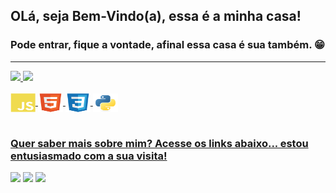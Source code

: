 ## OLá, seja Bem-Vindo(a), essa é a minha casa!
### Pode entrar, fique a vontade, afinal essa casa é sua também. 😁

---

<div>
  <a href="https://github.com/JoplinCruz">
  <img height="180em" src="https://github-readme-stats.vercel.app/api?username=JoplinCruz&show_icons=true&theme=swift&include_all_commits=true&count_private=true"/>
  <img height="180em" src="https://github-readme-stats.vercel.app/api/top-langs/?username=JoplinCruz&layout=compact&langs_count=6&theme=swift"/>
</div>
    
<div style="display: inline_block"><br>
  <img align="center" alt="Js" height="30" width="40" src="https://raw.githubusercontent.com/devicons/devicon/master/icons/javascript/javascript-plain.svg">
  <img align="center" alt="HTML" height="30" width="40" src="https://raw.githubusercontent.com/devicons/devicon/master/icons/html5/html5-original.svg">
  <img align="center" alt="CSS" height="30" width="40" src="https://raw.githubusercontent.com/devicons/devicon/master/icons/css3/css3-original.svg">
  <img align="center" alt="Python" height="30" width="40" src="https://raw.githubusercontent.com/devicons/devicon/master/icons/python/python-original.svg">
</div>
 
<br>

### Quer saber mais sobre mim? Acesse os links abaixo... estou entusiasmado com a sua visita!
 
<div> 
  <a href="https://www.youtube.com/channel/UCn9UG0xgQcp_nnSafx2J6iw" target="_blank"><img src="https://img.shields.io/badge/YouTube-FF0000?style=for-the-badge&logo=youtube&logoColor=white" target="_blank"></a>
  <a href = "mailto:joplin.da.cruz@gmail.com"><img src="https://img.shields.io/badge/-Gmail-%23333?style=for-the-badge&logo=gmail&logoColor=white" target="_blank"></a>
  <a href="https://www.linkedin.com/in/joplincruz/" target="_blank"><img src="https://img.shields.io/badge/-LinkedIn-%230077B5?style=for-the-badge&logo=linkedin&logoColor=white" target="_blank"></a>
</div>
<!--   <a href="https://instagram.com/joplincruz" target="_blank"><img src="https://img.shields.io/badge/-Instagram-%23E4405F?style=for-the-badge&logo=instagram&logoColor=white" target="_blank"></a> -->
<!--   <a href="https://discord.gg/CwMDcqzJ" target="_blank"><img src="https://img.shields.io/badge/Discord-7289DA?style=for-the-badge&logo=discord&logoColor=white" target="_blank"></a> -->
